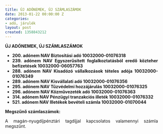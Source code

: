 ```yaml
---
title: ÚJ ADÓNEMEK, ÚJ SZÁMLASZÁMOK
date: 2013-01-22 00:00:00 Z
categories:
- adó, járulék
layout: post
created: 1358843212
---
```


<p style="text-align: justify;"><strong>ÚJ ADÓNEMEK, ÚJ SZÁMLASZÁMOK</strong></p><ul style="text-align: justify;"><li><strong>200. adónem NAV Biztosítási adó 10032000-01076318</strong></li><li><strong>239. adónem NAV Egyszerűsített foglalkoztatásból eredő közteher befizetések 10032000-06057763</strong></li><li><strong>288. adónem NAV Kisadózó vállalkozások tételes adója 10032000-01076349</strong></li><li><strong>289. adónem NAV Kisvállalati adó 10032000-01076356</strong></li><li><strong>295. adónem NAV Tűzvédelmi hozzájárulás 10032000-01076325</strong></li><li><strong>296. adónem NAV Közművezeték adó 10032000-01076363</strong></li><li><strong>314. adónem NAV Pénzügyi tranzakciós illeték 10032000-01076332</strong></li><li><strong>521. adónem NAV Illetékek bevételi számla 10032000-01070044</strong></li></ul><p style="text-align: justify;"><strong>Megszűnő számlaszámok:</strong></p><p style="text-align: justify;">A magán-nyugdíjpénztári tagdíjjal kapcsolatos valamennyi számla megszűnt.</p>
